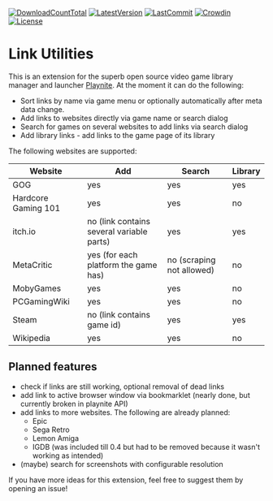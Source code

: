 [![DownloadCountTotal](https://img.shields.io/github/downloads/HerrKnarz/Playnite-Extension-LinkUtilities/total?style=flat)](https://github.com/HerrKnarz/Playnite-Extension-LinkUtilities/archive/refs/heads/master.zip)
[![LatestVersion](https://img.shields.io/github/v/release/HerrKnarz/Playnite-Extension-LinkUtilities?include_prereleases&style=flat)](https://github.com/HerrKnarz/Playnite-Extension-LinkUtilities/releases)
[![LastCommit](https://img.shields.io/github/last-commit/HerrKnarz/Playnite-Extension-LinkUtilities?style=flat)](https://github.com/HerrKnarz/Playnite-Extension-LinkUtilities/commits/master)
[![Crowdin](https://badges.crowdin.net/playnite-extension-linkutiliti/localized.svg)](https://crowdin.com/project/playnite-extension-linkutiliti)
[![License](https://img.shields.io/github/license/HerrKnarz/Playnite-Extension-LinkUtilities?style=flat)](https://github.com/HerrKnarz/Playnite-Extension-LinkUtilities/blob/master/LICENSE.txt)

# Link Utilities

This is an extension for the superb open source video game library manager and launcher [Playnite](http://playnite.link/). At the moment it can do the following:

- Sort links by name via game menu or optionally automatically after meta data change.
- Add links to websites directly via game name or search dialog
- Search for games on several websites to add links via search dialog
- Add library links - add links to the game page of its library

The following websites are supported:

| **Website**         | **Add**                                   | **Search**                | **Library** |
|---------------------|-------------------------------------------|---------------------------|-------------|
| GOG                 | yes                                       | yes                       | yes         |
| Hardcore Gaming 101 | yes                                       | yes                       | no          |
| itch.io             | no (link contains several variable parts) | yes                       | yes         |
| MetaCritic          | yes (for each platform the game has)      | no (scraping not allowed) | no          |
| MobyGames           | yes                                       | yes                       | no          |
| PCGamingWiki        | yes                                       | yes                       | no          |
| Steam               | no (link contains game id)                | yes                       | yes         |
| Wikipedia           | yes                                       | yes                       | no          |

## Planned features
- check if links are still working, optional removal of dead links
- add link to active browser window via bookmarklet (nearly done, but currently broken in playnite API)
- add links to more websites. The following are already planned:
  - Epic
  - Sega Retro
  - Lemon Amiga
  - IGDB (was included till 0.4 but had to be removed because it wasn't working as intended)
- (maybe) search for screenshots with configurable resolution

If you have more ideas for this extension, feel free to suggest them by opening an issue!
